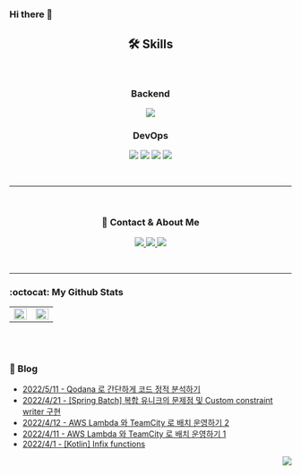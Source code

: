 
### Hi there 👋

<h2 align="center">🛠 Skills</h2>

<br>

<!--
**songkg7/songkg7** is a ✨ _special_ ✨ repository because its `README.md` (this file) appears on your GitHub profile.

Here are some ideas to get you started:

- 🔭 I’m currently working on ...
- 🌱 I’m currently learning ...
- 👯 I’m looking to collaborate on ...
- 🤔 I’m looking for help with ...
- 💬 Ask me about ...
- 📫 How to reach me: ...
- 😄 Pronouns: ...
- ⚡ Fun fact: ...
-->

<!-- <h3 align="center">Frontend</h3> -->
<!-- <p align="center"> -->
<!--     <img src="https://img.shields.io/badge/HTML-E34F26?style=flat-square&logo=html5&logoColor=white"/> -->
<!--     <img src="https://img.shields.io/badge/CSS-1572B6?style=flat-square&logo=css3&logoColor=white"/> -->
<!--     <img src="https://img.shields.io/badge/JavaScript-F7DF1E?style=for-the-badge&logo=javascript&logoColor=white"/> -->
<!--     <img src="https://img.shields.io/badge/TypeScript-3178C6?style=for-the-badge&logo=typescript&logoColor=white"/> -->
<!--     <img src="https://img.shields.io/badge/Vue.js-4FC08D?style=for-the-badge&logo=vue.js&logoColor=white"/> -->
<!-- </p> -->

<h3 align="center">Backend</h3>
<p align="center">
<!--     <img src="https://img.shields.io/badge/Java-007396?style=for-the-badge&logo=java&logoColor=white"/> -->
<!--     <img src="https://img.shields.io/badge/Python-3766AB?style=for-the-badge&logo=Python&logoColor=white"/> -->
    <img src="https://img.shields.io/badge/Spring-6DB33F?style=flat-square&logo=spring&logoColor=white"/>
<!--     <img src="https://img.shields.io/badge/Hibernate-59666C?style=flat-square&logo=hibernate&logoColor=white"/> -->
<!--     <img src="https://img.shields.io/badge/Node.JS-339933?style=for-the-badge&logo=node.js&logoColor=white"/> -->
</p>

<h3 align="center">DevOps</h3>
<p align="center">
    <img src="https://img.shields.io/badge/Amazon&nbsp;AWS-232F32?style=flat-square&logo=amazon-aws&logoColor=white"/>
    <img src="https://img.shields.io/badge/Elastic-005571?style=flat-square&logo=elastic&logoColor=white"/>
<!--     <img src="https://img.shields.io/badge/MySQL-4479A1?style=flat-square&logo=mysql&logoColor=white"/> -->
    <img src="https://img.shields.io/badge/postgreSQL-336791?style=flat-square&logo=postgresql&logoColor=white"/>
    <img src="https://img.shields.io/badge/docker-2496ED?style=flat-square&logo=docker&logoColor=white"/>
<!--     <img src="https://img.shields.io/badge/Oracle-F80000?style=flat-square&logo=oracle&logoColor=white"/> -->
<!--     <img src="https://img.shields.io/badge/Apache&nbsp;Tomcat-F8DC75?style=flat-square&logo=apache-tomcat&logoColor=white"/> -->
</p>
<!-- 
<h3 align="center">Collaboration</h3>
<p align="center">
    <img src="https://img.shields.io/badge/Jira-0052CC?style=for-the-badge&logo=Jira-software&logoColor=white"/>
    <img src="https://img.shields.io/badge/Slack-4A154B?style=for-the-badge&logo=slack&logoColor=white"/>
</p> -->

<br>

---

<br>

<h3 align="center"> 📧 Contact & About Me</h3>

<p align="center">
    <a href="mailto:songkg7@gmail.com" target="_blank">
        <img src="https://img.shields.io/badge/Gmail-EA4335?style=flat-square&logo=gmail&logoColor=white"/>
    </a>
    <a href="https://www.notion.so/0377dd16e02d48cd82fa76394507382c" target="_blank">
        <img src="https://img.shields.io/badge/Notion-000000?style=flat-square&logo=notion&logoColor=white"/>
    </a>
    <a href="https://songkg7.github.io" target="_blank">
        <img src="https://img.shields.io/badge/Tech&nbsp;blog-54BBFF?style=flat-square&logo=github&logoColor=white"/>
    </a>
<!-- linkedin -->
</p>
<!-- 
<p align="center">
    <img src= "https://github-readme-stats.vercel.app/api/wakatime?username=Haril&layout"/>
</p> -->


<br>

___


### :octocat: My Github Stats

<!--
[![Anurag's GitHub stats](https://github-readme-stats.vercel.app/api?username=songkg7&count_private=true&show_icons=true&theme=highcontrast)](https://github.com/anuraghazra/github-readme-stats)

[![Top Langs](https://github-readme-stats.vercel.app/api/top-langs/?username=songkg7&layout=compact)](https://github.com/anuraghazra/github-readme-stats) -->
<!--
[![willianrod's wakatime stats](https://github-readme-stats.vercel.app/api/wakatime?username=Haril&layout=compact)](https://github.com/anuraghazra/github-readme-stats) -->

<table id="stats">
    <tr>
        <td valign="top" width="50%">
            <img src="https://github-readme-stats.vercel.app/api?username=songkg7&show_icons=true&count_private=true&hide_border=true" align="left" style="width: 100%" />
        </td>
        <td valign="top" width="50%">
            <img src="https://github-readme-stats.vercel.app/api/top-langs/?username=songkg7&hide_border=true&layout=compact&hide=html" align="left" style="width: 100%" />
        </td>
    </tr>
</table>

<br>
<br>

### 📄 Blog <br>
- [2022/5/11 - Qodana 로 간단하게 코드 정적 분석하기](https://songkg7.github.io/posts/qodanaintroduction/) <br>
- [2022/4/21 - [Spring Batch] 복합 유니크의 문제점 및 Custom constraint writer 구현](https://songkg7.github.io/posts/multiconstraint/) <br>
- [2022/4/12 - AWS Lambda 와 TeamCity 로 배치 운영하기 2](https://songkg7.github.io/posts/teamcitylambda2/) <br>
- [2022/4/11 - AWS Lambda 와 TeamCity 로 배치 운영하기 1](https://songkg7.github.io/posts/teamcitylambda1/) <br>
- [2022/4/1 - [Kotlin] Infix functions](https://songkg7.github.io/posts/infix/) <br>

<!-- 조회수 -->
<p align="right">
  <a href="https://hits.seeyoufarm.com"><img src="https://hits.seeyoufarm.com/api/count/incr/badge.svg?url=https%3A%2F%2Fgithub.com%2Fsongkg7&count_bg=%238D7BF5&title_bg=%23252323&icon=github.svg&icon_color=%23FFFDFD&title=hits&edge_flat=false"/></a>
</p>
